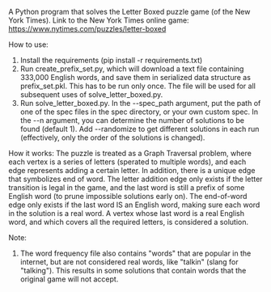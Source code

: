 A Python program that solves the Letter Boxed puzzle game (of the New York Times).
Link to the New York Times online game: https://www.nytimes.com/puzzles/letter-boxed

How to use:
1. Install the requirements (pip install -r requirements.txt)
2. Run create_prefix_set.py, which will download a text file containing 333,000 English words, and save them in serialized data structure as prefix_set.pkl.
   This has to be run only once. The file will be used for all subsequent uses of solve_letter_boxed.py.
3. Run solve_letter_boxed.py.
   In the --spec_path argument, put the path of one of the spec files in the spec directory, or your own custom spec.
   In the --n argument, you can determine the number of solutions to be found (default 1).
   Add --randomize to get different solutions in each run (effectively, only the order of the solutions is changed).

How it works:
The puzzle is treated as a Graph Traversal problem, where each vertex is a series of letters (sperated to multiple words), and each edge represents adding a certain letter.
In addition, there is a unique edge that symbolizes end of word.
The letter addition edge only exists if the letter transition is legal in the game, and the last word is still a prefix of some English word (to prune impossible solutions early on).
The end-of-word edge only exists if the last word IS an English word, making sure each word in the solution is a real word.
A vertex whose last word is a real English word, and which covers all the required letters, is considered a solution.

Note:
1. The word frequency file also contains "words" that are popular in the internet, but are not considered real words, like "talkin" (slang for "talking"). This results in some solutions that contain words that the original game will not accept.
